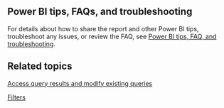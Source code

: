 ## Power BI tips, FAQs, and troubleshooting

For details about how to share the report and other Power BI tips, troubleshoot any issues, or review the FAQ, see [Power BI tips, FAQ, and troubleshooting](.././power-bi-faq-troubleshoot.md).

## Related topics

[Access query results and modify existing queries](../../query-results.md)

[Filters](../../filters.md)
